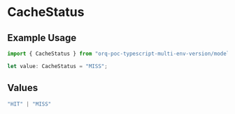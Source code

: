 # CacheStatus

## Example Usage

```typescript
import { CacheStatus } from "orq-poc-typescript-multi-env-version/models/operations";

let value: CacheStatus = "MISS";
```

## Values

```typescript
"HIT" | "MISS"
```